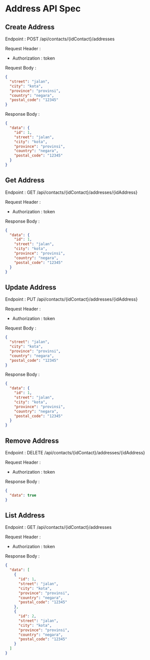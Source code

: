 # Address API Spec

## Create Address

Endpoint : POST /api/contacts/{idContact}/addresses

Request Header :

- Authorization : token

Request Body :

```json
{
  "street": "jalan",
  "city": "kota",
  "province": "provinsi",
  "country": "negara",
  "postal_code": "12345"
}
```

Response Body :

```json
{
  "data": {
    "id": 1,
    "street": "jalan",
    "city": "kota",
    "province": "provinsi",
    "country": "negara",
    "postal_code": "12345"
  }
}
```

## Get Address

Endpoint : GET /api/contacts/{idContact}/addresses/{idAddress}

Request Header :

- Authorization : token

Response Body :

```json
{
  "data": {
    "id": 1,
    "street": "jalan",
    "city": "kota",
    "province": "provinsi",
    "country": "negara",
    "postal_code": "12345"
  }
}
```

## Update Address

Endpoint : PUT /api/contacts/{idContact}/addresses/{idAddress}

Request Header :

- Authorization : token

Request Body :

```json
{
  "street": "jalan",
  "city": "kota",
  "province": "provinsi",
  "country": "negara",
  "postal_code": "12345"
}
```

Response Body :

```json
{
  "data": {
    "id": 1,
    "street": "jalan",
    "city": "kota",
    "province": "provinsi",
    "country": "negara",
    "postal_code": "12345"
  }
}
```

## Remove Address

Endpoint : DELETE /api/contacts/{idContact}/addresses/{idAddress}

Request Header :

- Authorization : token

Response Body :

```json
{
  "data": true
}
```

## List Address

Endpoint : GET /api/contacts/{idContact}/addresses

Request Header :

- Authorization : token

Response Body :

```json
{
  "data": [
    {
      "id": 1,
      "street": "jalan",
      "city": "kota",
      "province": "provinsi",
      "country": "negara",
      "postal_code": "12345"
    },
    {
      "id": 2,
      "street": "jalan",
      "city": "kota",
      "province": "provinsi",
      "country": "negara",
      "postal_code": "12345"
    }
  ]
}
```
